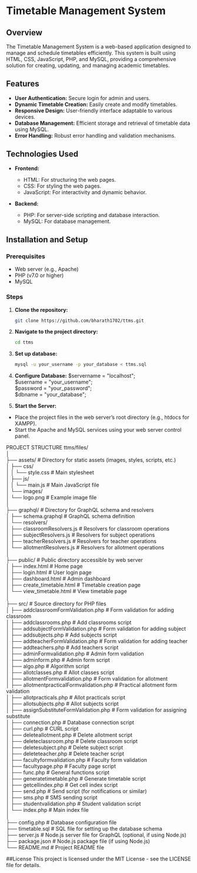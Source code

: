 # Timetable Management System

## Overview
The Timetable Management System is a web-based application designed to manage and schedule timetables efficiently. This system is built using HTML, CSS, JavaScript, PHP, and MySQL, providing a comprehensive solution for creating, updating, and managing academic timetables.

## Features
- **User Authentication:** Secure login for admin and users.
- **Dynamic Timetable Creation:** Easily create and modify timetables.
- **Responsive Design:** User-friendly interface adaptable to various devices.
- **Database Management:** Efficient storage and retrieval of timetable data using MySQL.
- **Error Handling:** Robust error handling and validation mechanisms.

## Technologies Used
- **Frontend:**
  - HTML: For structuring the web pages.
  - CSS: For styling the web pages.
  - JavaScript: For interactivity and dynamic behavior.

- **Backend:**
  - PHP: For server-side scripting and database interaction.
  - MySQL: For database management.

## Installation and Setup
### Prerequisites
- Web server (e.g., Apache)
- PHP (v7.0 or higher)
- MySQL

### Steps
1. **Clone the repository:**
   ```bash
   git clone https://github.com/bharath1702/ttms.git
2. **Navigate to the project directory:**
   ```bash
   cd ttms
3. **Set up database:**
   ```bash
   mysql -u your_username -p your_database < ttms.sql
4. **Configure Database:**
   $servername = "localhost"; <br>
   $username = "your_username";<br>
   $password = "your_password";<br>
   $dbname = "your_database";<br>
   
5. **Start the Server:**
  * Place the project files in the web server’s root directory (e.g., htdocs for XAMPP).
  * Start the Apache and MySQL services using your web server control panel.

PROJECT STRUCTURE
ttms/files/
<br>
│
<br>
├── assets/                             # Directory for static assets (images, styles, scripts, etc.)
<br>
│   ├── css/
<br>
│   │   └── style.css                   # Main stylesheet
<br>
│   ├── js/
<br>
│   │   └── main.js                     # Main JavaScript file
<br>
│   └── images/
<br>
│       └── logo.png                    # Example image file
<br>
│
<br>
├── graphql/                            # Directory for GraphQL schema and resolvers
<br>
│   ├── schema.graphql                  # GraphQL schema definition
<br>
│   └── resolvers/
<br>
│       ├── classroomResolvers.js       # Resolvers for classroom operations
<br>
│       ├── subjectResolvers.js         # Resolvers for subject operations
<br>
│       ├── teacherResolvers.js         # Resolvers for teacher operations
<br>
│       └── allotmentResolvers.js       # Resolvers for allotment operations
<br>
│
<br>
├── public/                             # Public directory accessible by web server
<br>
│   ├── index.html                      # Home page
<br>
│   ├── login.html                      # User login page
<br>
│   ├── dashboard.html                  # Admin dashboard
<br>
│   ├── create_timetable.html           # Timetable creation page
<br>
│   └── view_timetable.html             # View timetable page
<br>
│
<br>
├── src/                                # Source directory for PHP files
<br>
│   ├── addclassroomFormValidation.php  # Form validation for adding classroom
<br>
│   ├── addclassrooms.php               # Add classrooms script
<br>
│   ├── addsubjectFormValidation.php    # Form validation for adding subject
<br>
│   ├── addsubjects.php                 # Add subjects script
<br>
│   ├── addteacherFormValidation.php    # Form validation for adding teacher
<br>
│   ├── addteachers.php                 # Add teachers script
<br>
│   ├── adminFormvalidation.php         # Admin form validation
<br>
│   ├── adminform.php                   # Admin form script
<br>
│   ├── algo.php                        # Algorithm script
<br>
│   ├── allotclasses.php                # Allot classes script
<br>
│   ├── allotmentFormvalidation.php     # Form validation for allotment
<br>
│   ├── allotmentpracticalFormvalidation.php # Practical allotment form validation
<br>
│   ├── allotpracticals.php             # Allot practicals script
<br>
│   ├── allotsubjects.php               # Allot subjects script
<br>
│   ├── assignSubstituteFormValidation.php # Form validation for assigning substitute
<br>
│   ├── connection.php                  # Database connection script
<br>
│   ├── curl.php                        # CURL script
<br>
│   ├── deleteallotment.php             # Delete allotment script
<br>
│   ├── deleteclassroom.php             # Delete classroom script
<br>
│   ├── deletesubject.php               # Delete subject script
<br>
│   ├── deleteteacher.php               # Delete teacher script
<br>
│   ├── facultyformvalidation.php       # Faculty form validation
<br>
│   ├── facultypage.php                 # Faculty page script
<br>
│   ├── func.php                        # General functions script
<br>
│   ├── generatetimetable.php           # Generate timetable script
<br>
│   ├── getcellindex.php                # Get cell index script
<br>
│   ├── send.php                        # Send script (for notifications or similar)
<br>
│   ├── sms.php                         # SMS sending script
<br>
│   ├── studentvalidation.php           # Student validation script
<br>
│   └── index.php                       # Main index file
<br>
│
<br>
├── config.php                          # Database configuration file
<br>
├── timetable.sql                       # SQL file for setting up the database schema
<br>
├── server.js                           # Node.js server file for GraphQL (optional, if using Node.js)
<br>
├── package.json                        # Node.js package file (if using Node.js)
<br>
└── README.md                           # Project README file
<br>

##License
This project is licensed under the MIT License - see the LICENSE file for details.

